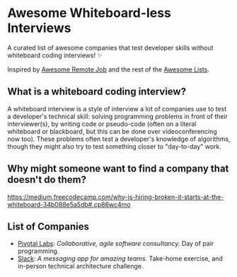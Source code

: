 # Awesome Whiteboard-less Interviews
A curated list of awesome companies that test developer skills without whiteboard coding interviews! :sparkles:

Inspired by [Awesome Remote Job](https://github.com/lukasz-madon/awesome-remote-job) and the rest of the [Awesome Lists](https://github.com/sindresorhus/awesome).

## What is a whiteboard coding interview?
A whiteboard interview is a style of interview a lot of companies use to test a developer's technical skill: solving programming problems in front of their interviewer(s), by writing code or pseudo-code (often on a literal whiteboard or blackboard, but this can be done over videoconferencing now too). These problems often test a developer's knowledge of algorithms, though they might also try to test something closer to "day-to-day" work.

## Why might someone want to find a company that doesn't do them?
https://medium.freecodecamp.com/why-is-hiring-broken-it-starts-at-the-whiteboard-34b088e5a5db#.cp86wc4mo

## List of Companies
- [Pivotal Labs](https://pivotal.io/labs): _Collaborative, agile software consultancy._ Day of pair programming.
- [Slack](https://slack.com/): _A messaging app for amazing teams._ Take-home exercise, and in-person technical architecture challenge.

